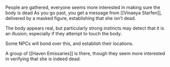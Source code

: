 People are gathered, everyone seems more interested in making sure the body is dead
As you go past, you get a message from [[Vinaeya Starfen]], delivered by a masked figure, establishing that she isn’t dead. 

The body appears real, but particularly strong instincts may detect that it is an illusion; especially if they attempt to touch the body.

Some NPCs will bond over this, and establish their locations.

A group of [[Haven Emissaries]] is there, though they seem more interested in verifying that she is indeed dead.

